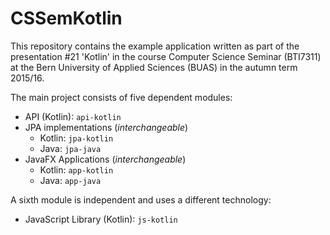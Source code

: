 # CSSemKotlin
This repository contains the example application written as part of the presentation #21 'Kotlin'
in the course Computer Science Seminar (BTI7311) at the Bern University of Applied Sciences (BUAS) in the autumn term 2015/16.

The main project consists of five dependent modules:
* API (Kotlin): `api-kotlin`
* JPA implementations (*interchangeable*)
  * Kotlin: `jpa-kotlin`
  * Java: `jpa-java`
* JavaFX Applications (*interchangeable*)
  * Kotlin: `app-kotlin`
  * Java: `app-java`

A sixth module is independent and uses a different technology:
* JavaScript Library (Kotlin): `js-kotlin`
